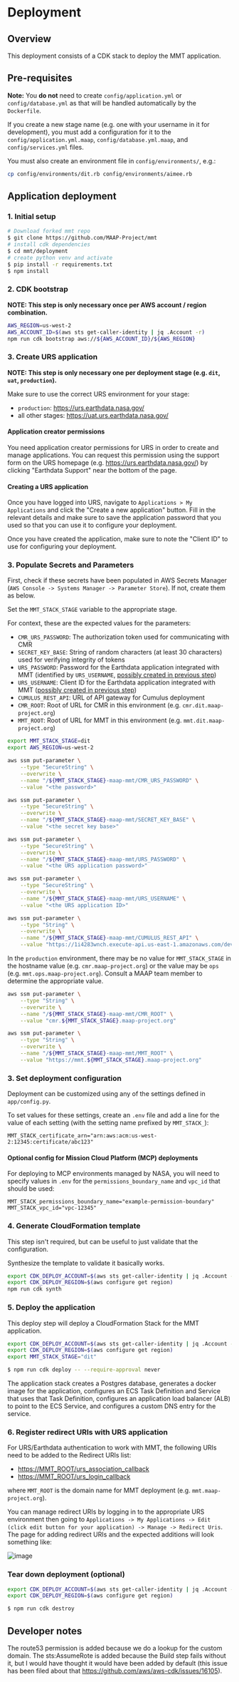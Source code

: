 # Deployment

## Overview

This deployment consists of a CDK stack to deploy the MMT application.

## Pre-requisites

**Note:** You **do not** need to create `config/application.yml` or `config/database.yml` as that will be handled automatically by the `Dockerfile`.

If you create a new stage name (e.g. one with your username in it for development), you must add a configuration for it to the `config/application.yml.maap`, `config/database.yml.maap`, and `config/services.yml` files.

You must also create an environment file in `config/environments/`, e.g.:

```bash
cp config/environments/dit.rb config/environments/aimee.rb
```

## Application deployment

### 1. Initial setup

```bash
# Download forked mmt repo
$ git clone https://github.com/MAAP-Project/mmt
# install cdk dependencies
$ cd mmt/deployment
# create python venv and activate
$ pip install -r requirements.txt
$ npm install
```

### 2. CDK bootstrap

**NOTE: This step is only necessary once per AWS account / region combination.**

```bash
AWS_REGION=us-west-2
AWS_ACCOUNT_ID=$(aws sts get-caller-identity | jq .Account -r)
npm run cdk bootstrap aws://${AWS_ACCOUNT_ID}/${AWS_REGION}
```

### 3. Create URS application

**NOTE: This step is only necessary one per deployment stage (e.g. `dit`, `uat`, `production`).**

Make sure to use the correct URS environment for your stage:

- `production`: <https://urs.earthdata.nasa.gov/>
- all other stages: <https://uat.urs.earthdata.nasa.gov/>

#### Application creator permissions

You need application creator permissions for URS in order to create and manage applications. You can request this permission using the support form on the URS homepage (e.g. <https://urs.earthdata.nasa.gov/>) by clicking "Earthdata Support" near the bottom of the page.

#### Creating a URS application

Once you have logged into URS, navigate to `Applications > My Applications` and click the "Create a new application" button. Fill in the relevant details and make sure to save the application password that you used so that you can use it to configure your deployment.

Once you have created the application, make sure to note the "Client ID" to use for configuring your deployment.

### 3. Populate Secrets and Parameters

First, check if these secrets have been populated in AWS Secrets Manager (`AWS Console -> Systems Manager -> Parameter Store`). If not, create them as below.

Set the `MMT_STACK_STAGE` variable to the appropriate stage.

For context, these are the expected values for the parameters:

- `CMR_URS_PASSWORD`: The authorization token used for communicating with CMR
- `SECRET_KEY_BASE`: String of random characters (at least 30 characters) used for verifying integrity of tokens
- `URS_PASSWORD`: Password for the Earthdata application integrated with MMT (identified by `URS_USERNAME`, [possibly created in previous step](#creating-a-urs-application))
- `URS_USERNAME`: Client ID for the Earthdata application integrated with MMT ([possibly created in previous step](#creating-a-urs-application))
- `CUMULUS_REST_API`: URL of API gateway for Cumulus deployment
- `CMR_ROOT`: Root of URL for CMR in this environment (e.g. `cmr.dit.maap-project.org`)
- `MMT_ROOT`: Root of URL for MMT in this environment (e.g. `mmt.dit.maap-project.org`)

```bash
export MMT_STACK_STAGE=dit
export AWS_REGION=us-west-2

aws ssm put-parameter \
    --type "SecureString" \
    --overwrite \
    --name "/${MMT_STACK_STAGE}-maap-mmt/CMR_URS_PASSWORD" \
    --value "<the password>"

aws ssm put-parameter \
    --type "SecureString" \
    --overwrite \
    --name "/${MMT_STACK_STAGE}-maap-mmt/SECRET_KEY_BASE" \
    --value "<the secret key base>"

aws ssm put-parameter \
    --type "SecureString" \
    --overwrite \
    --name "/${MMT_STACK_STAGE}-maap-mmt/URS_PASSWORD" \
    --value "<the URS application password>"

aws ssm put-parameter \
    --type "SecureString" \
    --overwrite \
    --name "/${MMT_STACK_STAGE}-maap-mmt/URS_USERNAME" \
    --value "<the URS application ID>"

aws ssm put-parameter \
    --type "String" \
    --overwrite \
    --name "/${MMT_STACK_STAGE}-maap-mmt/CUMULUS_REST_API" \
    --value "https://1i4283wnch.execute-api.us-east-1.amazonaws.com/dev/"
```

In the `production` environment, there may be no value for `MMT_STACK_STAGE` in the hostname value (e.g. `cmr.maap-project.org`) or the value may be `ops` (e.g. `mmt.ops.maap-project.org`). Consult a MAAP team member to determine the appropriate value.

```bash
aws ssm put-parameter \
    --type "String" \
    --overwrite \
    --name "/${MMT_STACK_STAGE}-maap-mmt/CMR_ROOT" \
    --value "cmr.${MMT_STACK_STAGE}.maap-project.org"

aws ssm put-parameter \
    --type "String" \
    --overwrite \
    --name "/${MMT_STACK_STAGE}-maap-mmt/MMT_ROOT" \
    --value "https://mmt.${MMT_STACK_STAGE}.maap-project.org"
```

### 3. Set deployment configuration

Deployment can be customized using any of the settings defined in `app/config.py`.

To set values for these settings, create an `.env` file and add a line for the value of
each setting (with the setting name prefixed by `MMT_STACK_`):

```env
MMT_STACK_certificate_arn="arn:aws:acm:us-west-2:12345:certificate/abc123"
```

#### Optional config for Mission Cloud Platform (MCP) deployments

For deploying to MCP environments managed by NASA, you will need to specify values in `.env` for the `permissions_boundary_name` and `vpc_id` that should be used:

```env
MMT_STACK_permissions_boundary_name="example-permission-boundary"
MMT_STACK_vpc_id="vpc-12345"
```

### 4. Generate CloudFormation template

This step isn't required, but can be useful to just validate that the configuration.

Synthesize the template to validate it basically works.

```bash
export CDK_DEPLOY_ACCOUNT=$(aws sts get-caller-identity | jq .Account -r)
export CDK_DEPLOY_REGION=$(aws configure get region)
npm run cdk synth
```

### 5. Deploy the application

This deploy step will deploy a CloudFormation Stack for the MMT application.

```bash
export CDK_DEPLOY_ACCOUNT=$(aws sts get-caller-identity | jq .Account -r)
export CDK_DEPLOY_REGION=$(aws configure get region)
export MMT_STACK_STAGE="dit"

$ npm run cdk deploy -- --require-approval never
```

The application stack creates a Postgres database, generates a docker image for the application, configures an ECS Task Definition and Service that uses that Task Definition, configures an application load balancer (ALB) to point to the ECS Service, and configures a custom DNS entry for the service.

### 6. Register redirect URIs with URS application

For URS/Earthdata authentication to work with MMT, the following URIs need to be added to the Redirect URIs list:

- <https://MMT_ROOT/urs_association_callback>
- <https://MMT_ROOT/urs_login_callback>

where `MMT_ROOT` is the domain name for MMT deployment (e.g. `mmt.maap-project.org`).

You can manage redirect URIs by logging in to the appropriate URS environment then going to `Applications -> My Applications -> Edit (click edit button for your application) -> Manage -> Redirect Uris`. The page for adding redirect URIs and the expected additions will look something like:

![image](https://user-images.githubusercontent.com/42478387/123997171-17114500-d99e-11eb-8d3d-0318593e9eb8.png)

### Tear down deployment (optional)

```bash
export CDK_DEPLOY_ACCOUNT=$(aws sts get-caller-identity | jq .Account -r)
export CDK_DEPLOY_REGION=$(aws configure get region)

$ npm run cdk destroy
```

## Developer notes

The route53 permission is added because we do a lookup for the custom domain. The sts:AssumeRote is added
because the Build step fails without it, but I would have
thought it would have been added by default (this issue has been filed about that https://github.com/aws/aws-cdk/issues/16105).
